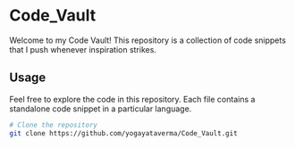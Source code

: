 # Code_Vault

Welcome to my Code Vault! This repository is a collection of code snippets that I push whenever inspiration strikes.

## Usage

Feel free to explore the code in this repository. Each file contains a standalone code snippet in a particular language.

```bash
# Clone the repository
git clone https://github.com/yogayataverma/Code_Vault.git
